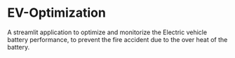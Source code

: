 # EV-Optimization
A streamlit application to optimize and monitorize the Electric vehicle battery performance, to prevent the fire accident due to the over heat of the battery.
